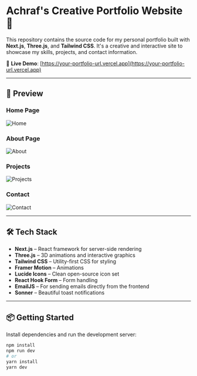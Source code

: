 # Achraf's Creative Portfolio Website 🌟

This repository contains the source code for my personal portfolio built with **Next.js**, **Three.js**, and **Tailwind CSS**. It's a creative and interactive site to showcase my skills, projects, and contact information.

🚀 **Live Demo**: [https://your-portfolio-url.vercel.app](https://your-portfolio-url.vercel.app)

---

## 📸 Preview

### Home Page

![Home](./public/preview/home.png)

### About Page

![About](./public/preview/about.png)

### Projects

![Projects](./public/preview/projects.png)

### Contact

![Contact](./public/preview/contact.png)

---

## 🛠 Tech Stack

- **Next.js** – React framework for server-side rendering
- **Three.js** – 3D animations and interactive graphics
- **Tailwind CSS** – Utility-first CSS for styling
- **Framer Motion** – Animations
- **Lucide Icons** – Clean open-source icon set
- **React Hook Form** – Form handling
- **EmailJS** – For sending emails directly from the frontend
- **Sonner** – Beautiful toast notifications

---

## 📦 Getting Started

Install dependencies and run the development server:

```bash
npm install
npm run dev
# or
yarn install
yarn dev
```
